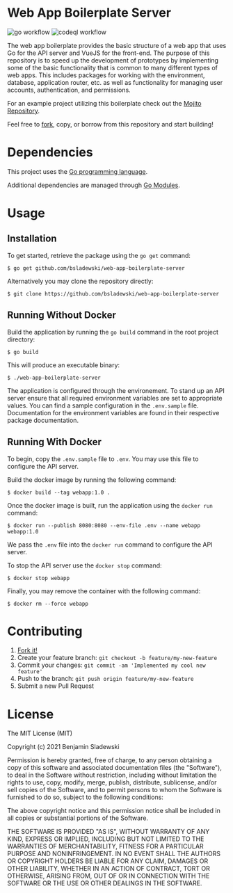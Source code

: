 # Web App Boilerplate Server

![go workflow](https://github.com/bsladewski/web-app-boilerplate-server/workflows/Go/badge.svg)
![codeql workflow](https://github.com/bsladewski/web-app-boilerplate-server/workflows/CodeQL/badge.svg)

The web app boilerplate provides the basic structure of a web app that uses Go for the API server and VueJS for the front-end. The purpose of this repository is to speed up the development of prototypes by implementing some of the basic functionality that is common to many different types of web apps. This includes packages for working with the environment, database, application router, etc. as well as functionality for managing user accounts, authentication, and permissions.

For an example project utilizing this boilerplate check out the [Mojito Repository](https://github.com/bsladewski/mojito).

Feel free to [fork](https://github.com/bsladewski/web-app-boilerplate-server/fork), copy, or borrow from this repository and start building!

# Dependencies

This project uses the [Go programming language](https://golang.org/dl/).

Additional dependencies are managed through [Go Modules](https://blog.golang.org/using-go-modules).

# Usage

## Installation

To get started, retrieve the package using the `go get` command:

`$ go get github.com/bsladewski/web-app-boilerplate-server`

Alternatively you may clone the repository directly:

`$ git clone https://github.com/bsladewski/web-app-boilerplate-server`

## Running Without Docker

Build the application by running the `go build` command in the root project directory:

`$ go build`

This will produce an executable binary:

`$ ./web-app-boilerplate-server`

The application is configured through the environement. To stand up an API server ensure that all required environment variables are set to appropriate values. You can find a sample configuration in the `.env.sample` file. Documentation for the environment variables are found in their respective package documentation.

## Running With Docker

To begin, copy the `.env.sample` file to `.env`. You may use this file to configure the API server.

Build the docker image by running the following command:

`$ docker build --tag webapp:1.0 .`

Once the docker image is built, run the application using the `docker run` command:

`$ docker run --publish 8080:8080 --env-file .env --name webapp webapp:1.0`

We pass the `.env` file into the `docker run` command to configure the API server.

To stop the API server use the `docker stop` command:

`$ docker stop webapp`

Finally, you may remove the container with the following command:

`$ docker rm --force webapp`

# Contributing

1. [Fork it!](https://github.com/bsladewski/web-app-boilerplate-server/fork)
2. Create your feature branch: `git checkout -b feature/my-new-feature`
3. Commit your changes: `git commit -am 'Implemented my cool new feature'`
4. Push to the branch: `git push origin feature/my-new-feature`
5. Submit a new Pull Request

# License

The MIT License (MIT)

Copyright (c) 2021 Benjamin Sladewski

Permission is hereby granted, free of charge, to any person obtaining a copy of this software and associated documentation files (the "Software"), to deal in the Software without restriction, including without limitation the rights to use, copy, modify, merge, publish, distribute, sublicense, and/or sell copies of the Software, and to permit persons to whom the Software is furnished to do so, subject to the following conditions:

The above copyright notice and this permission notice shall be included in all copies or substantial portions of the Software.

THE SOFTWARE IS PROVIDED "AS IS", WITHOUT WARRANTY OF ANY KIND, EXPRESS OR IMPLIED, INCLUDING BUT NOT LIMITED TO THE WARRANTIES OF MERCHANTABILITY, FITNESS FOR A PARTICULAR PURPOSE AND NONINFRINGEMENT. IN NO EVENT SHALL THE AUTHORS OR COPYRIGHT HOLDERS BE LIABLE FOR ANY CLAIM, DAMAGES OR OTHER LIABILITY, WHETHER IN AN ACTION OF CONTRACT, TORT OR OTHERWISE, ARISING FROM, OUT OF OR IN CONNECTION WITH THE SOFTWARE OR THE USE OR OTHER DEALINGS IN THE SOFTWARE.
